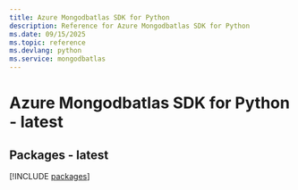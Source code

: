 ```yaml
---
title: Azure Mongodbatlas SDK for Python
description: Reference for Azure Mongodbatlas SDK for Python
ms.date: 09/15/2025
ms.topic: reference
ms.devlang: python
ms.service: mongodbatlas
---
```

# Azure Mongodbatlas SDK for Python - latest
## Packages - latest
[!INCLUDE [packages](mongodbatlas-index.md)]